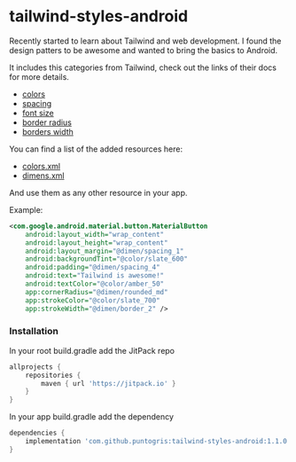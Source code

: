 # tailwind-styles-android

Recently started to learn about Tailwind and web development.
I found the design patters to be awesome and wanted to bring the basics to Android.

It includes this categories from Tailwind, check out the links of their docs for more details.
 - [colors](https://tailwindcss.com/docs/customizing-colors#default-color-palette)
 - [spacing](https://tailwindcss.com/docs/customizing-spacing#default-spacing-scale)
 - [font size](https://tailwindcss.com/docs/font-size)
 - [border radius](https://tailwindcss.com/docs/border-radius)
 - [borders width](https://tailwindcss.com/docs/border-width)

You can find a list of the added resources here:
 - [colors.xml](https://github.com/puntogris/tailwind-styles-android/blob/main/tailwind-styles-android/src/main/res/values/colors.xml)
 - [dimens.xml](https://github.com/puntogris/tailwind-styles-android/blob/main/tailwind-styles-android/src/main/res/values/dimens.xml)

And use them as any other resource in your app.

Example:
```xml
<com.google.android.material.button.MaterialButton
    android:layout_width="wrap_content"
    android:layout_height="wrap_content"
    android:layout_margin="@dimen/spacing_1"
    android:backgroundTint="@color/slate_600"
    android:padding="@dimen/spacing_4"
    android:text="Tailwind is awesome!"
    android:textColor="@color/amber_50"
    app:cornerRadius="@dimen/rounded_md"
    app:strokeColor="@color/slate_700"
    app:strokeWidth="@dimen/border_2" />
```

### Installation
In your root build.gradle add the JitPack repo
```gradle
allprojects {
    repositories {
        maven { url 'https://jitpack.io' }
    }
}
```

In your app build.gradle add the dependency
```gradle
dependencies {
    implementation 'com.github.puntogris:tailwind-styles-android:1.1.0'
}
```
